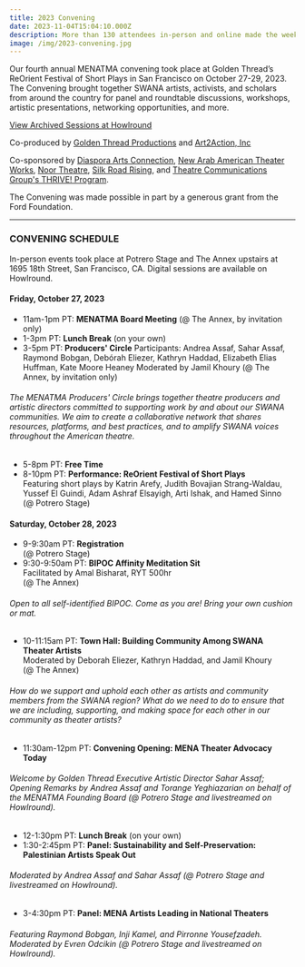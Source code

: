 ```yaml
---
title: 2023 Convening
date: 2023-11-04T15:04:10.000Z
description: More than 130 attendees in-person and online made the weekend a success.
image: /img/2023-convening.jpg
---
```


Our fourth annual MENATMA convening took place at Golden Thread’s ReOrient Festival of Short Plays in San Francisco on October 27-29, 2023. The Convening brought together SWANA artists, activists, and scholars from around the country for panel and roundtable discussions, workshops, artistic presentations, networking opportunities, and more. 

[View Archived Sessions at Howlround](https://howlround.com/happenings/fourth-annual-convening-middle-eastern-north-african-theater-makers-alliance-menatma)

Co-produced by [Golden Thread Productions](https://www.goldenthread.org/) and [Art2Action, Inc](https://www.art2action.org/) 

Co-sponsored by [Diaspora Arts Connection](https://www.diasporaartsconnection.org), [New Arab American Theater Works](https://www.newarabamericantheaterworks.org/), [Noor Theatre](https://www.noortheatre.org/), [Silk Road Rising](https://www.silkroadrising.org/), and [Theatre Communications Group's THRIVE! Program](https://www.tcg.org/).  

The Convening was made possible in part by a generous grant from the Ford Foundation. 

---

### CONVENING SCHEDULE

In-person events took place at Potrero Stage and The Annex upstairs at 1695 18th Street, San Francisco, CA. Digital sessions are available on Howlround.  

#### Friday, October 27, 2023
- 11am-1pm PT: **MENATMA Board Meeting** (@ The Annex, by invitation only)
- 1-3pm PT: **Lunch Break** (on your own)
- 3-5pm PT: **Producers' Circle**
Participants: Andrea Assaf, Sahar Assaf, Raymond Bobgan, Debórah Eliezer, Kathryn Haddad, Elizabeth Elias Huffman, Kate Moore Heaney
Moderated by Jamil Khoury
(@ The Annex, by invitation only)  
###### The MENATMA Producers' Circle brings together theatre producers and artistic directors committed to supporting work by and about our SWANA communities. We aim to create a collaborative network that shares resources, platforms, and best practices, and to amplify SWANA voices throughout the American theatre.  
- 5-8pm PT: **Free Time**
- 8-10pm PT: **Performance: ReOrient Festival of Short Plays**  
Featuring short plays by Katrin Arefy, Judith Bovajian Strang-Waldau, Yussef El Guindi, Adam Ashraf Elsayigh, Arti Ishak, and Hamed Sinno  
(@ Potrero Stage)  

#### Saturday, October 28, 2023
- 9-9:30am PT: **Registration**  
(@ Potrero Stage)  
- 9:30-9:50am PT: **BIPOC Affinity Meditation Sit**  
Facilitated by Amal Bisharat, RYT 500hr  
(@ The Annex)  
###### Open to all self-identified BIPOC. Come as you are! Bring your own cushion or mat.
- 10-11:15am PT: **Town Hall: Building Community Among SWANA Theater Artists**  
Moderated by Deborah Eliezer, Kathryn Haddad, and Jamil Khoury  
(@ The Annex)  
###### How do we support and uphold each other as artists and community members from the SWANA region? What do we need to do to ensure that we are including, supporting, and making space for each other in our community as theater artists? 
- 11:30am-12pm PT: **Convening Opening: MENA Theater Advocacy Today**
###### Welcome by Golden Thread Executive Artistic Director Sahar Assaf; Opening Remarks by Andrea Assaf and Torange Yeghiazarian on behalf of the MENATMA Founding Board (@ Potrero Stage and livestreamed on Howlround).
- 12-1:30pm PT: **Lunch Break** (on your own) 
- 1:30-2:45pm PT: **Panel: Sustainability and Self-Preservation: Palestinian Artists Speak Out**   
###### Moderated by Andrea Assaf and Sahar Assaf (@ Potrero Stage and livestreamed on Howlround).
- 3-4:30pm PT: **Panel: MENA Artists Leading in National Theaters**  
###### Featuring Raymond Bobgan, Inji Kamel, and Pirronne Yousefzadeh. Moderated by Evren Odcikin (@ Potrero Stage and livestreamed on Howlround).